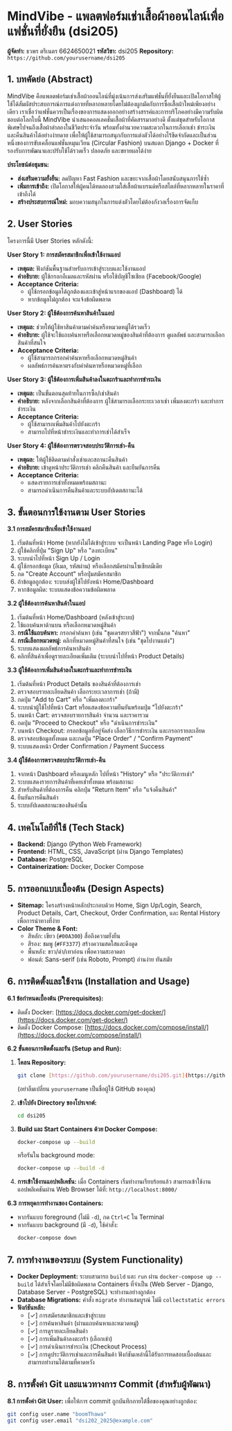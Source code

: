 # MindVibe - แพลตฟอร์มเช่าเสื้อผ้าออนไลน์เพื่อแฟชั่นที่ยั่งยืน (dsi205)

**ผู้จัดทำ:** ธวพร ตรีเนตร 6624650021
**รหัสวิชา:** dsi205 
**Repository:** `https://github.com/yourusername/dsi205` 

## 1. บทคัดย่อ (Abstract)

MindVibe คือแพลตฟอร์มเช่าเสื้อผ้าออนไลน์ที่มุ่งเน้นการส่งเสริมแฟชั่นที่ยั่งยืนและเปิดโอกาสให้ผู้ใช้ได้สัมผัสประสบการณ์การแต่งกายที่หลากหลายโดยไม่ต้องผูกมัดกับการซื้อเสื้อผ้าใหม่เพียงอย่างเดียว เราเชื่อว่าแฟชั่นควรเป็นเรื่องของการแสดงออกอย่างสร้างสรรค์และการบริโภคอย่างมีความรับผิดชอบต่อโลกใบนี้ MindVibe นำเสนอคอลเลคชั่นเสื้อผ้าที่คัดสรรมาอย่างดี ตั้งแต่ชุดสำหรับโอกาสพิเศษไปจนถึงเสื้อผ้าลำลองในชีวิตประจำวัน พร้อมทั้งอำนวยความสะดวกในการเลือกเช่า ชำระเงิน และคืนสินค้าได้อย่างง่ายดาย เพื่อให้ผู้ใช้สามารถสนุกกับการแต่งตัวได้อย่างไร้ขีดจำกัดและเป็นส่วนหนึ่งของการขับเคลื่อนแฟชั่นหมุนเวียน (Circular Fashion) บนสแตก Django + Docker ที่รองรับการพัฒนาและปรับใช้ได้รวดเร็ว ปลอดภัย และขยายผลได้ง่าย

**ประโยชน์ต่อชุมชน:**
* **ส่งเสริมความยั่งยืน:** ลดปัญหา Fast Fashion และขยะจากเสื้อผ้าโดยสนับสนุนการใช้ซ้ำ
* **เพิ่มการเข้าถึง:** เปิดโอกาสให้ผู้คนได้ทดลองสวมใส่เสื้อผ้าแบรนด์หรือสไตล์ที่หลากหลายในราคาที่เข้าถึงได้
* **สร้างประสบการณ์ใหม่:** มอบความสนุกในการแต่งตัวโดยไม่ต้องกังวลเรื่องการจัดเก็บ

## 2. User Stories

โครงการนี้มี User Stories หลักดังนี้:

**User Story 1: การสมัครสมาชิกเพื่อเข้าใช้งานแอป**
* **เหตุผล:** ฟังก์ชันพื้นฐานสำหรับการเข้าสู่ระบบและใช้งานแอป
* **คำอธิบาย:** ผู้ใช้กรอกอีเมลและรหัสผ่าน หรือใช้บัญชีโซเชียล (Facebook/Google)
* **Acceptance Criteria:**
    * ผู้ใช้กรอกข้อมูลได้ถูกต้องและเข้าสู่หน้าแรกของแอป (Dashboard) ได้
    * หากข้อมูลไม่ถูกต้อง จะแจ้งข้อผิดพลาด

**User Story 2: ผู้ใช้ต้องการค้นหาสินค้าในแอป**
* **เหตุผล:** ช่วยให้ผู้ใช้หาสินค้าตามคำค้นหรือหมวดหมู่ได้รวดเร็ว
* **คำอธิบาย:** ผู้ใช้จะใช้แถบค้นหาหรือเลือกหมวดหมู่ของสินค้าที่ต้องการ ดูผลลัพธ์ และสามารถเลือกสินค้าที่สนใจ
* **Acceptance Criteria:**
    * ผู้ใช้สามารถกรอกคำค้นหาหรือเลือกหมวดหมู่สินค้า
    * ผลลัพธ์การค้นหาตรงกับคำค้นหาหรือหมวดหมู่ที่เลือก

**User Story 3: ผู้ใช้ต้องการเพิ่มสินค้าลงในตะกร้าและทำการชำระเงิน**
* **เหตุผล:** เป็นขั้นตอนสุดท้ายในการซื้อ/เช่าสินค้า
* **คำอธิบาย:** หลังจากเลือกสินค้าที่ต้องการ ผู้ใช้สามารถเลือกระยะเวลาเช่า เพิ่มลงตะกร้า และทำการชำระเงิน
* **Acceptance Criteria:**
    * ผู้ใช้สามารถเพิ่มสินค้าไปยังตะกร้า
    * สามารถไปที่หน้าชำระเงินและทำการเช่าได้สำเร็จ

**User Story 4: ผู้ใช้ต้องการตรวจสอบประวัติการเช่า-คืน**
* **เหตุผล:** ให้ผู้ใช้ติดตามคำสั่งเช่าและสถานะคืนสินค้า
* **คำอธิบาย:** เข้าดูหน้าประวัติการเช่า คลิกคืนสินค้า และยืนยันการคืน
* **Acceptance Criteria:**
    * แสดงรายการเช่าทั้งหมดพร้อมสถานะ
    * สามารถดำเนินการคืนสินค้าและระบบอัปเดตสถานะได้

## 3. ขั้นตอนการใช้งานตาม User Stories

**3.1 การสมัครสมาชิกเพื่อเข้าใช้งานแอป**
1.  เริ่มต้นที่หน้า Home (หากยังไม่ได้เข้าสู่ระบบ จะเป็นหน้า Landing Page หรือ Login)
2.  ผู้ใช้คลิกที่ปุ่ม "Sign Up" หรือ "ลงทะเบียน"
3.  ระบบนำไปที่หน้า Sign Up / Login
4.  ผู้ใช้กรอกข้อมูล (อีเมล, รหัสผ่าน) หรือเลือกสมัครผ่านโซเชียลมีเดีย
5.  กด "Create Account" หรือปุ่มสมัครสมาชิก
6.  ถ้าข้อมูลถูกต้อง: ระบบส่งผู้ใช้ไปยังหน้า Home/Dashboard
7.  หากข้อมูลผิด: ระบบแสดงข้อความข้อผิดพลาด

**3.2 ผู้ใช้ต้องการค้นหาสินค้าในแอป**
1.  เริ่มต้นที่หน้า Home/Dashboard (หลังเข้าสู่ระบบ)
2.  ใช้แถบค้นหาด้านบน หรือเลือกหมวดหมู่สินค้า
3.  **กรณีใช้แถบค้นหา:** กรอกคำค้นหา (เช่น "ชุดเดรสยาวสีฟ้า") จากนั้นกด "ค้นหา"
4.  **กรณีเลือกหมวดหมู่:** คลิกที่หมวดหมู่สินค้าที่สนใจ (เช่น "ชุดไปงานแต่ง")
5.  ระบบแสดงผลลัพธ์การค้นหาสินค้า
6.  คลิกที่สินค้าเพื่อดูรายละเอียดเพิ่มเติม (ระบบนำไปที่หน้า Product Details)

**3.3 ผู้ใช้ต้องการเพิ่มสินค้าลงในตะกร้าและทำการชำระเงิน**
1.  เริ่มต้นที่หน้า Product Details ของสินค้าที่ต้องการเช่า
2.  ตรวจสอบรายละเอียดสินค้า เลือกระยะเวลาการเช่า (ถ้ามี)
3.  กดปุ่ม "Add to Cart" หรือ "เพิ่มลงตะกร้า"
4.  ระบบนำผู้ใช้ไปที่หน้า Cart หรือแสดงข้อความยืนยันพร้อมปุ่ม "ไปยังตะกร้า"
5.  บนหน้า Cart: ตรวจสอบรายการสินค้า จำนวน และราคารวม
6.  กดปุ่ม "Proceed to Checkout" หรือ "ดำเนินการชำระเงิน"
7.  บนหน้า Checkout: กรอกข้อมูลที่อยู่จัดส่ง เลือกวิธีการชำระเงิน และกรอกรายละเอียด
8.  ตรวจสอบข้อมูลทั้งหมด และกดปุ่ม "Place Order" / "Confirm Payment"
9.  ระบบแสดงหน้า Order Confirmation / Payment Success

**3.4 ผู้ใช้ต้องการตรวจสอบประวัติการเช่า-คืน**
1.  จากหน้า Dashboard หรือเมนูหลัก ไปที่หน้า "History" หรือ "ประวัติการเช่า"
2.  ระบบแสดงรายการสินค้าที่เคยเช่าทั้งหมด พร้อมสถานะ
3.  สำหรับสินค้าที่ต้องการคืน คลิกปุ่ม "Return Item" หรือ "แจ้งคืนสินค้า"
4.  ยืนยันการคืนสินค้า
5.  ระบบอัปเดตสถานะของสินค้านั้น

## 4. เทคโนโลยีที่ใช้ (Tech Stack)

* **Backend:** Django (Python Web Framework)
* **Frontend:** HTML, CSS, JavaScript (ผ่าน Django Templates)
* **Database:** PostgreSQL
* **Containerization:** Docker, Docker Compose

## 5. การออกแบบเบื้องต้น (Design Aspects)

* **Sitemap:** โครงสร้างหน้าหลักประกอบด้วย Home, Sign Up/Login, Search, Product Details, Cart, Checkout, Order Confirmation, และ Rental History เพื่อการนำทางที่ง่าย
* **Color Theme & Font:**
    * สีหลัก: เขียว (`#00A300`) สื่อถึงความยั่งยืน
    * สีรอง: ชมพู (`#FF3377`) สร้างความสดใสและดึงดูด
    * พื้นหลัง: ขาว/ดำ/เทาอ่อน เพื่อความสะอาดตา
    * ฟอนต์: Sans-serif (เช่น Roboto, Prompt) อ่านง่าย ทันสมัย

## 6. การติดตั้งและใช้งาน (Installation and Usage)

**6.1 ข้อกำหนดเบื้องต้น (Prerequisites):**
* ติดตั้ง Docker: [https://docs.docker.com/get-docker/](https://docs.docker.com/get-docker/)
* ติดตั้ง Docker Compose: [https://docs.docker.com/compose/install/](https://docs.docker.com/compose/install/)

**6.2 ขั้นตอนการติดตั้งและรัน (Setup and Run):**

1.  **โคลน Repository:**
    ```bash
    git clone [https://github.com/yourusername/dsi205.git](https://github.com/yourusername/dsi205.git)
    ```
    (อย่าลืมเปลี่ยน `yourusername` เป็นชื่อผู้ใช้ GitHub ของคุณ)

2.  **เข้าไปยัง Directory ของโปรเจกต์:**
    ```bash
    cd dsi205
    ```

3.  **Build และ Start Containers ด้วย Docker Compose:**
    ```bash
    docker-compose up --build
    ```
    หรือรันใน background mode:
    ```bash
    docker-compose up --build -d
    ```

4.  **การเข้าใช้งานแอปพลิเคชัน:**
    เมื่อ Containers เริ่มทำงานเรียบร้อยแล้ว สามารถเข้าใช้งานแอปพลิเคชันผ่าน Web Browser ได้ที่:
    `http://localhost:8000/`

**6.3 การหยุดการทำงานของ Containers:**
* หากรันแบบ foreground (ไม่มี `-d`), กด `Ctrl+C` ใน Terminal
* หากรันแบบ background (มี `-d`), ใช้คำสั่ง:
    ```bash
    docker-compose down
    ```

## 7. การทำงานของระบบ (System Functionality)

* **Docker Deployment:** ระบบสามารถ `build` และ `run` ผ่าน `docker-compose up --build` ได้สำเร็จโดยไม่มีข้อผิดพลาด Containers ที่จำเป็น (Web Server - Django, Database Server - PostgreSQL) จะทำงานอย่างถูกต้อง
* **Database Migrations:** คำสั่ง `migrate` ทำงานสมบูรณ์ ไม่มี `collectstatic errors`
* **ฟังก์ชันหลัก:**
    * [✓] การสมัครสมาชิกและเข้าสู่ระบบ
    * [✓] การค้นหาสินค้า (ผ่านแถบค้นหาและหมวดหมู่)
    * [✓] การดูรายละเอียดสินค้า
    * [✓] การเพิ่มสินค้าลงตะกร้า (เลือกเช่า)
    * [✓] การดำเนินการชำระเงิน (Checkout Process)
    * [✓] การดูประวัติการเช่าและการคืนสินค้า
    ฟังก์ชันเหล่านี้ได้รับการทดสอบเบื้องต้นและสามารถทำงานได้ตามที่คาดหวัง

## 8. การตั้งค่า Git และแนวทางการ Commit (สำหรับผู้พัฒนา)

**8.1 การตั้งค่า Git User:**
เพื่อให้การ commit ถูกบันทึกภายใต้ชื่อของคุณอย่างถูกต้อง:
```bash
git config user.name "boomThawa"
git config user.email "dsi202_2025@example.com"
